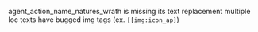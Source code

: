 agent_action_name_natures_wrath is missing its text replacement
multiple loc texts have bugged img tags (ex. `[[img:icon_ap]`)
